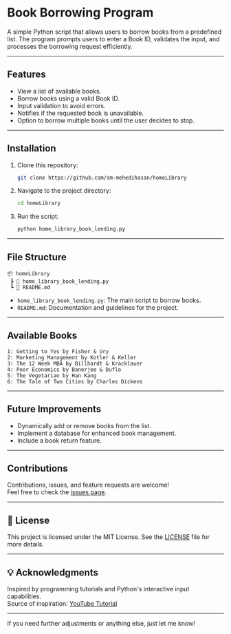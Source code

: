 # Book Borrowing Program

A simple Python script that allows users to borrow books from a predefined list. The program prompts users to enter a Book ID, validates the input, and processes the borrowing request efficiently.

---

## Features
-  View a list of available books.
-  Borrow books using a valid Book ID.
-  Input validation to avoid errors.
-  Notifies if the requested book is unavailable.
-  Option to borrow multiple books until the user decides to stop.

---

##  Installation
1. Clone this repository:
   ```bash
   git clone https://github.com/sm-mehedihasan/homeLibrary
   ```
2. Navigate to the project directory:
   ```bash
   cd homeLibrary
   ```
3. Run the script:
   ```bash
   python home_library_book_lending.py
   ```

---

##  File Structure
```
📦 homeLibrary
 ┣ 📜 home_library_book_lending.py
 ┗ 📜 README.md
```
- `home_library_book_lending.py`: The main script to borrow books.
- `README.md`: Documentation and guidelines for the project.

---

##  Available Books
```
1: Getting to Yes by Fisher & Ury
2: Marketing Management by Kotler & Keller
3: The 12 Week MBA by Billhardt & Kracklauer
4: Poor Economics by Banerjee & Duflo
5: The Vegetarian by Han Kang
6: The Tale of Two Cities by Charles Dickens
```

---

## Future Improvements
- Dynamically add or remove books from the list.
- Implement a database for enhanced book management.
- Include a book return feature.

---

##  Contributions
Contributions, issues, and feature requests are welcome!  
Feel free to check the [issues page](https://github.com/sm-mehedihasan/homeLibrary/issues).

---

## 📄 License
This project is licensed under the MIT License. See the [LICENSE](https://github.com/sm-mehedihasan/homeLibrary/blob/main/LICENSE) file for more details.

---

## 💡 Acknowledgments
Inspired by programming tutorials and Python's interactive input capabilities.  
Source of inspiration: [YouTube Tutorial](https://www.youtube.com/watch?v=y_I2YOP91Is)

---

If you need further adjustments or anything else, just let me know!
